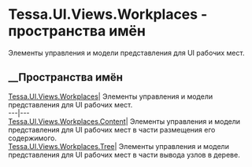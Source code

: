 # Tessa.UI.Views.Workplaces - пространства имён
Элементы управления и модели представления для UI рабочих мест.
##  __Пространства имён
[Tessa.UI.Views.Workplaces](N_Tessa_UI_Views_Workplaces.htm)| Элементы
управления и модели представления для UI рабочих мест.  
---|---  
[Tessa.UI.Views.Workplaces.Content](N_Tessa_UI_Views_Workplaces_Content.htm)|
Элементы управления и модели представления для UI рабочих мест в части
размещения его содержимого.  
[Tessa.UI.Views.Workplaces.Tree](N_Tessa_UI_Views_Workplaces_Tree.htm)|
Элементы управления и модели представления для UI рабочих мест в части вывода
узлов в дереве.
